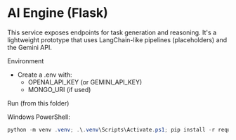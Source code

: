 # AI Engine (Flask)

This service exposes endpoints for task generation and reasoning. It's a lightweight prototype that uses LangChain-like pipelines (placeholders) and the Gemini API.

Environment

- Create a .env with:
  - OPENAI_API_KEY (or GEMINI_API_KEY)
  - MONGO_URI (if used)

Run (from this folder)

Windows PowerShell:

```powershell
python -m venv .venv; .\.venv\Scripts\Activate.ps1; pip install -r requirements.txt; python app.py
```